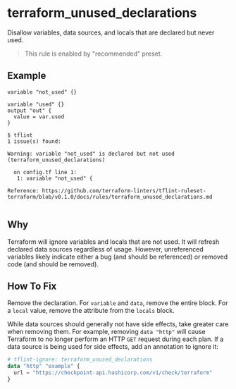 # terraform_unused_declarations

Disallow variables, data sources, and locals that are declared but never used.

> This rule is enabled by "recommended" preset.

## Example

```hcl
variable "not_used" {}

variable "used" {}
output "out" {
  value = var.used
}
```

```
$ tflint
1 issue(s) found:

Warning: variable "not_used" is declared but not used (terraform_unused_declarations)

  on config.tf line 1:
   1: variable "not_used" {

Reference: https://github.com/terraform-linters/tflint-ruleset-terraform/blob/v0.1.0/docs/rules/terraform_unused_declarations.md
 
```

## Why

Terraform will ignore variables and locals that are not used. It will refresh declared data sources regardless of usage. However, unreferenced variables likely indicate either a bug (and should be referenced) or removed code (and should be removed).

## How To Fix

Remove the declaration. For `variable` and `data`, remove the entire block. For a `local` value, remove the attribute from the `locals` block.

While data sources should generally not have side effects, take greater care when removing them. For example, removing `data "http"` will cause Terraform to no longer perform an HTTP `GET` request during each plan. If a data source is being used for side effects, add an annotation to ignore it:

```tf
# tflint-ignore: terraform_unused_declarations
data "http" "example" {
  url = "https://checkpoint-api.hashicorp.com/v1/check/terraform"
}
```

